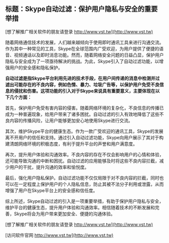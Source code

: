 ## **标题：Skype自动过滤：保护用户隐私与安全的重要举措**

[想了解推广相关软件的朋友请登录 http://www.vst.tw](http://www.vst.tw)

随着网络通信技术的发展，人们越来越倾向于使用即时通讯工具来进行沟通交流。作为其中一种常见的工具，Skype在全球范围内广受欢迎，为用户提供了便捷的语音、视频通话以及即时消息功能。然而，随着网络安全问题的日益凸显，保护用户隐私与安全成为了一项亟待解决的挑战。为此，Skype引入了自动过滤功能，以增强用户的安全感和隐私保护。

**自动过滤是指Skype平台利用先进的技术手段，在用户间传递的消息中检测并过滤出可能存在的不良内容，例如色情、暴力、垃圾广告等，以保护用户免受不良信息的侵扰和伤害。这项功能的引入对于Skype来说具有重要意义，主要体现在以下几个方面：**

首先，保护用户免受有害内容的侵害。随着网络环境的复杂化，不良信息的传播已成为一种普遍现象，给用户带来了诸多困扰。自动过滤的引入有效地降低了这些不良内容的传播风险，让用户能够更加安心地使用Skype进行交流。

其次，维护Skype平台的健康生态。作为一款广受欢迎的通讯工具，Skype的发展离不开用户的信任和支持。通过引入自动过滤功能，Skype向用户展示了其对于构建清朗网络环境的积极态度，有利于提升平台的声誉和用户满意度。

再次，提升用户体验和沟通效率。不良内容的存在不仅会影响用户的心情和体验，还可能导致沟通的中断和困扰。自动过滤的应用能够及时将这些不良内容拦截，减少用户的干扰，提升沟通的效率和愉悦度。

最后，强化用户隐私保护。自动过滤功能不仅仅局限于对不良内容的拦截，同时也可以在一定程度上保护用户的个人隐私信息，防止其被不法分子利用或泄露，从而增强了用户在Skype平台上的安全感和信任度。

综上所述，Skype自动过滤的引入是一项重要举措，有助于保护用户隐私与安全，维护平台的健康生态，提升用户体验和沟通效率。相信随着技术的不断发展和完善，Skype将会为用户带来更加安全、便捷的沟通体验。

[想了解推广相关软件的朋友请登录 http://www.vst.tw](http://www.vst.tw)


[访问软件官网 http://www.vst.tw](http://www.vst.tw)

